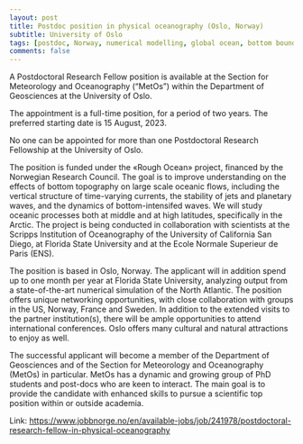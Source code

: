 ```yaml
---
layout: post
title: Postdoc position in physical oceanography (Oslo, Norway)
subtitle: University of Oslo
tags: [postdoc, Norway, numerical modelling, global ocean, bottom boundary]
comments: false
---
```

A Postdoctoral Research Fellow position is available at the Section for Meteorology and Oceanography (“MetOs”) within the Department of Geosciences at the University of Oslo.

The appointment is a full-time position, for a period of two years. The preferred starting date is 15 August, 2023.

No one can be appointed for more than one Postdoctoral Research Fellowship at the University of Oslo.

The position is funded under the «Rough Ocean» project, financed by the Norwegian Research Council. The goal is to improve understanding on the effects of bottom topography on large scale oceanic flows, including the vertical structure of time-varying currents, the stability of jets and planetary waves, and the dynamics of bottom-intensifed waves. We will study oceanic processes both at middle and at high latitudes, specifically in the Arctic. The project is being conducted in collaboration with scientists at the Scripps Institution of Oceanography of the University of California San Diego, at Florida State University and at the Ecole Normale Superieur de Paris (ENS).

The position is based in Oslo, Norway. The applicant will in addition spend up to one month per year at Florida State University, analyzing output from a state-of-the-art numerical simulation of the North Atlantic. The position offers unique networking opportunities, with close collaboration with groups in the US, Norway, France and Sweden. In addition to the extended visits to the partner institution(s), there will be ample opportunities to attend international conferences. Oslo offers many cultural and natural attractions to enjoy as well.

The successful applicant will become a member of the Department of Geosciences and of the Section for Meteorology and Oceanography (MetOs) in particular. MetOs has a dynamic and growing group of PhD students and post-docs who are keen to interact. The main goal is to provide the candidate with enhanced skills to pursue a scientific top position within or outside academia.

Link: https://www.jobbnorge.no/en/available-jobs/job/241978/postdoctoral-research-fellow-in-physical-oceanography
